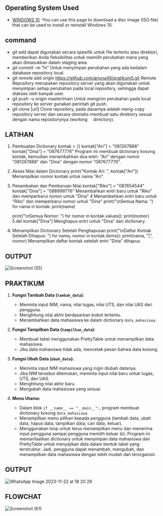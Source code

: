 
## Operating System Used
* [WINDOWS 10](https://www.microsoft.com/software-download/windows10) -You can use this page to download a disc image (ISO file) that can be used to install or reinstall Windows 10.
## command 
 - git add dapat digunakan secara spesifik untuk file tertentu atau direktori, memberikan Anda fleksibilitas untuk memilih perubahan mana yang akan dimasukkan dalam staging 
  area.
 - git commit -m “hi” Untuk menyimpan perubahan yang ada kedalam database repository local
 - git remote add origin https://github.com/arjuna46/pratikum5.git Remote Repository merupakan repository server yang akan digunakan untuk menyimpan setiap perubahan pada 
   local repository, sehingga dapat diakses oleh banyak user.
 - git push -u origin master/main Untuk mengirim perubahan pada local repository ke server gunakan perintah git push.
 - git clone [url] Clone repository, pada dasarnya adalah meng-copy repository server dan secara otomatis membuat satu direktory sesuai dengan nama repositorynya (working 
   directory).
## LATIHAN
  1. Pembuatan Dictionary 
  kontak = {}
  kontak["Ari"] = "081267888"
  kontak["Dina"] = "087677776"
  Program ini membuat dictionary kosong kontak, kemudian menambahkan dua entri: "Ari" dengan nomor "081267888" dan "Dina" dengan nomor "087677776".
  2. Akses Nilai dalam Dictionary
     print("Kontak Ari: ", kontak["Ari"])
      Menampilkan nomor kontak untuk nama "Ari".
  3. Penambahan dan Pembaruan Nilai
     kontak["Riko"] = "087654544"
     kontak["Dina"] = "088999776"
     Menambahkan entri baru untuk "Riko" dan memperbarui nomor untuk "Dina"
  4 Menambahkan entri baru untuk "Riko" dan memperbarui nomor untuk "Dina"
     print("\nSemua Nama: ")
     for nama in kontak:
    print(nama)

     print("\nSemua Nomor: ")
     for nomor in kontak.values():
    print(nomor)
  5.del kontak["Dina"]
    Menghapus entri untuk "Dina" dari dictionary.
  6. Menampilkan Dictionary Setelah Penghapusan
    print("\nDaftar Kontak Setelah Dihapus: ")
    for nama, nomor in kontak.items():
    print(nama, "|", nomor)
    Menampilkan daftar kontak setelah entri "Dina" dihapus.
## OUTPUT
![Screenshot (55)](https://github.com/arjuna46/pratikum5/assets/147571007/1fd2062a-1a6b-44d8-8bd3-f380a5349f8a)

## PRAKTIKUM
1. **Fungsi Tambah Data (`tambah_data`):**
   - Meminta input NIM, nama, nilai tugas, nilai UTS, dan nilai UAS dari pengguna.
   - Menghitung nilai akhir berdasarkan bobot tertentu.
   - Menambahkan data mahasiswa ke dalam dictionary `data_mahasiswa`.

2. **Fungsi Tampilkan Data (`tampilkan_data`):**
   - Membuat tabel menggunakan PrettyTable untuk menampilkan data mahasiswa.
   - Jika data mahasiswa tidak ada, mencetak pesan bahwa data kosong.

3. **Fungsi Ubah Data (`ubah_data`):**
   - Meminta input NIM mahasiswa yang ingin diubah datanya.
   - Jika NIM tersebut ditemukan, meminta input nilai baru untuk tugas, UTS, dan UAS.
   - Menghitung nilai akhir baru.
   - Mengubah data mahasiswa yang sesuai.

4. **Menu Utama:**
   - Dalam blok `if __name__ == "__main__":`, program membuat dictionary kosong `data_mahasiswa`.
   - Menampilkan menu pilihan kepada pengguna (tambah data, ubah data, hapus data, tampilkan data, cari data, keluar).
   - Menggunakan loop untuk terus menampilkan menu dan menerima input pengguna sampai pengguna memilih keluar (`6`).
  Program ini memanfaatkan dictionary untuk menyimpan data mahasiswa dan PrettyTable untuk menyajikan data dalam bentuk tabel yang terstruktur. Jadi, pengguna dapat menambah, mengubah, dan menampilkan data mahasiswa dengan lebih mudah dan terorganisir.
  ## OUTPUT
  ![WhatsApp Image 2023-11-22 at 18 20 29](https://github.com/arjuna46/pratikum5/assets/147571007/cdfbebf4-540f-470a-831b-4cd6d295e1c2)


## FLOWCHAT
![Screenshot (61)](https://github.com/arjuna46/pratikum5/assets/147571007/d0c78e50-486d-49f2-b69a-95f8b7a2b522)

